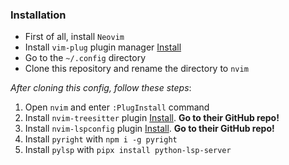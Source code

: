 ### Installation

- First of all, install `Neovim`
- Install `vim-plug` plugin manager [Install](https://github.com/junegunn/vim-plug)
- Go to the `~/.config` directory
- Clone this repository and rename the directory to `nvim`

*After cloning this config, follow these steps*:
1. Open `nvim` and enter `:PlugInstall` command
2. Install `nvim-treesitter` plugin [Install](https://dotfyle.com/plugins/nvim-treesitter/nvim-treesitter). **Go to their GitHub repo!**
3. Install `nvim-lspconfig` plugin [Install](https://dotfyle.com/plugins/neovim/nvim-lspconfig). **Go to their GitHub repo!**
4. Install `pyright` with `npm i -g pyright`
5. Install `pylsp` with `pipx install python-lsp-server`
